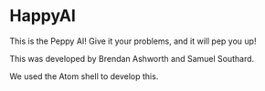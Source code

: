 HappyAI
=======

This is the Peppy AI! Give it your problems, and it will pep you up!

This was developed by Brendan Ashworth and Samuel Southard.

We used the Atom shell to develop this.
